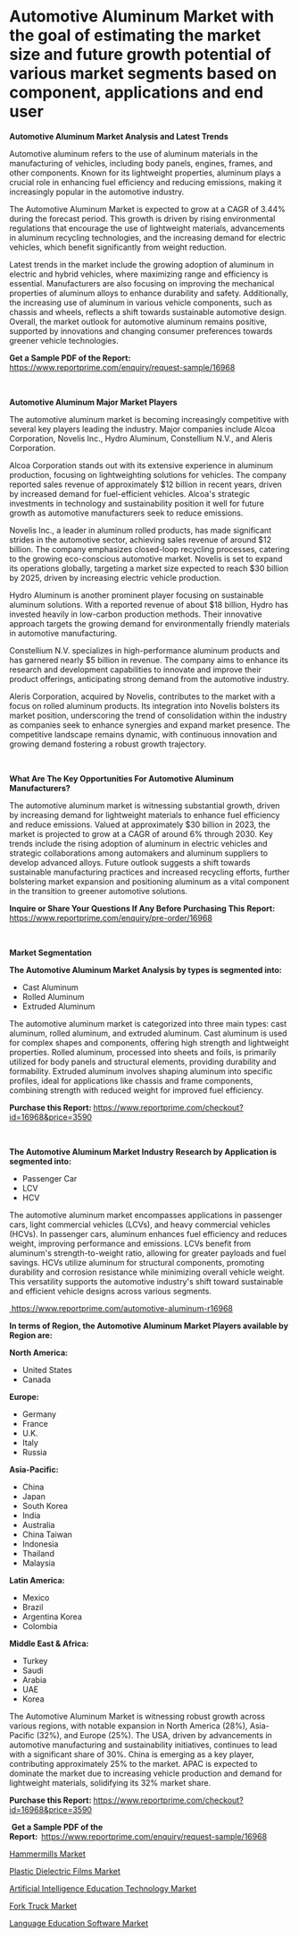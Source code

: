 <p><h1>Automotive Aluminum Market with the goal of estimating the market size and future growth potential of various market segments based on component, applications and end user</h1></p><p><strong>Automotive Aluminum Market Analysis and Latest Trends</strong></p>
<p><p>Automotive aluminum refers to the use of aluminum materials in the manufacturing of vehicles, including body panels, engines, frames, and other components. Known for its lightweight properties, aluminum plays a crucial role in enhancing fuel efficiency and reducing emissions, making it increasingly popular in the automotive industry.</p><p>The Automotive Aluminum Market is expected to grow at a CAGR of 3.44% during the forecast period. This growth is driven by rising environmental regulations that encourage the use of lightweight materials, advancements in aluminum recycling technologies, and the increasing demand for electric vehicles, which benefit significantly from weight reduction.</p><p>Latest trends in the market include the growing adoption of aluminum in electric and hybrid vehicles, where maximizing range and efficiency is essential. Manufacturers are also focusing on improving the mechanical properties of aluminum alloys to enhance durability and safety. Additionally, the increasing use of aluminum in various vehicle components, such as chassis and wheels, reflects a shift towards sustainable automotive design. Overall, the market outlook for automotive aluminum remains positive, supported by innovations and changing consumer preferences towards greener vehicle technologies.</p></p>
<p><strong>Get a Sample PDF of the Report:&nbsp;</strong> <a href="https://www.reportprime.com/enquiry/request-sample/16968?utm_campaign=1844&utm_medium=2&utm_source=Github&utm_content=ia&utm_term=24112024&utm_id=automotive-aluminum">https://www.reportprime.com/enquiry/request-sample/16968</a></p>
<p>&nbsp;</p>
<p><strong>Automotive Aluminum Major Market Players</strong></p>
<p><p>The automotive aluminum market is becoming increasingly competitive with several key players leading the industry. Major companies include Alcoa Corporation, Novelis Inc., Hydro Aluminum, Constellium N.V., and Aleris Corporation. </p><p>Alcoa Corporation stands out with its extensive experience in aluminum production, focusing on lightweighting solutions for vehicles. The company reported sales revenue of approximately $12 billion in recent years, driven by increased demand for fuel-efficient vehicles. Alcoa's strategic investments in technology and sustainability position it well for future growth as automotive manufacturers seek to reduce emissions.</p><p>Novelis Inc., a leader in aluminum rolled products, has made significant strides in the automotive sector, achieving sales revenue of around $12 billion. The company emphasizes closed-loop recycling processes, catering to the growing eco-conscious automotive market. Novelis is set to expand its operations globally, targeting a market size expected to reach $30 billion by 2025, driven by increasing electric vehicle production.</p><p>Hydro Aluminum is another prominent player focusing on sustainable aluminum solutions. With a reported revenue of about $18 billion, Hydro has invested heavily in low-carbon production methods. Their innovative approach targets the growing demand for environmentally friendly materials in automotive manufacturing.</p><p>Constellium N.V. specializes in high-performance aluminum products and has garnered nearly $5 billion in revenue. The company aims to enhance its research and development capabilities to innovate and improve their product offerings, anticipating strong demand from the automotive industry.</p><p>Aleris Corporation, acquired by Novelis, contributes to the market with a focus on rolled aluminum products. Its integration into Novelis bolsters its market position, underscoring the trend of consolidation within the industry as companies seek to enhance synergies and expand market presence. The competitive landscape remains dynamic, with continuous innovation and growing demand fostering a robust growth trajectory.</p></p>
<p>&nbsp;</p>
<p><strong>What Are The Key Opportunities For Automotive Aluminum Manufacturers?</strong></p>
<p><p>The automotive aluminum market is witnessing substantial growth, driven by increasing demand for lightweight materials to enhance fuel efficiency and reduce emissions. Valued at approximately $30 billion in 2023, the market is projected to grow at a CAGR of around 6% through 2030. Key trends include the rising adoption of aluminum in electric vehicles and strategic collaborations among automakers and aluminum suppliers to develop advanced alloys. Future outlook suggests a shift towards sustainable manufacturing practices and increased recycling efforts, further bolstering market expansion and positioning aluminum as a vital component in the transition to greener automotive solutions.</p></p>
<p><strong>Inquire or Share Your Questions If Any Before Purchasing This Report:</strong> <a href="https://www.reportprime.com/enquiry/pre-order/16968?utm_campaign=1844&utm_medium=2&utm_source=Github&utm_content=ia&utm_term=24112024&utm_id=automotive-aluminum">https://www.reportprime.com/enquiry/pre-order/16968</a></p>
<p>&nbsp;</p>
<p><strong>Market Segmentation</strong></p>
<p><strong>The Automotive Aluminum Market Analysis by types is segmented into:</strong></p>
<p><ul><li>Cast Aluminum</li><li>Rolled Aluminum</li><li>Extruded Aluminum</li></ul></p>
<p><p>The automotive aluminum market is categorized into three main types: cast aluminum, rolled aluminum, and extruded aluminum. Cast aluminum is used for complex shapes and components, offering high strength and lightweight properties. Rolled aluminum, processed into sheets and foils, is primarily utilized for body panels and structural elements, providing durability and formability. Extruded aluminum involves shaping aluminum into specific profiles, ideal for applications like chassis and frame components, combining strength with reduced weight for improved fuel efficiency.</p></p>
<p><strong>Purchase this Report:&nbsp;</strong><a href="https://www.reportprime.com/checkout?id=16968&price=3590&utm_campaign=1844&utm_medium=2&utm_source=Github&utm_content=ia&utm_term=24112024&utm_id=automotive-aluminum">https://www.reportprime.com/checkout?id=16968&price=3590</a></p>
<p>&nbsp;</p>
<p><strong>The Automotive Aluminum Market Industry Research by Application is segmented into:</strong></p>
<p><ul><li>Passenger Car</li><li>LCV</li><li>HCV</li></ul></p>
<p><p>The automotive aluminum market encompasses applications in passenger cars, light commercial vehicles (LCVs), and heavy commercial vehicles (HCVs). In passenger cars, aluminum enhances fuel efficiency and reduces weight, improving performance and emissions. LCVs benefit from aluminum's strength-to-weight ratio, allowing for greater payloads and fuel savings. HCVs utilize aluminum for structural components, promoting durability and corrosion resistance while minimizing overall vehicle weight. This versatility supports the automotive industry's shift toward sustainable and efficient vehicle designs across various segments.</p></p>
<p><a href="https://www.reportprime.com/automotive-aluminum-r16968?utm_campaign=1844&utm_medium=2&utm_source=Github&utm_content=ia&utm_term=24112024&utm_id=automotive-aluminum">&nbsp;https://www.reportprime.com/automotive-aluminum-r16968</a></p>
<p><strong>In terms of Region, the Automotive Aluminum Market Players available by Region are:</strong></p>
<p>
    <p> <strong> North America: </strong>
        <ul>
            <li>United States</li>
            <li>Canada</li>
        </ul>
        </p> 
    <p> <strong> Europe: </strong>
        <ul>
            <li>Germany</li>
            <li>France</li>
            <li>U.K.</li>
            <li>Italy</li>
            <li>Russia</li>
        </ul>
        </p> 
    <p> <strong> Asia-Pacific: </strong>
        <ul>
            <li>China</li>
            <li>Japan</li>
            <li>South Korea</li>
            <li>India</li>
            <li>Australia</li>
            <li>China Taiwan</li>
            <li>Indonesia</li>
            <li>Thailand</li>
            <li>Malaysia</li>
        </ul>
        </p> 
    <p> <strong> Latin America: </strong>
        <ul>
            <li>Mexico</li>
            <li>Brazil</li>
            <li>Argentina Korea</li>
            <li>Colombia</li>
        </ul>
        </p> 
    <p> <strong> Middle East & Africa: </strong>
        <ul>
            <li>Turkey</li>
            <li>Saudi</li>
            <li>Arabia</li>
            <li>UAE</li>
            <li>Korea</li>
        </ul>
    </p>
    </p>
<p><p>The Automotive Aluminum Market is witnessing robust growth across various regions, with notable expansion in North America (28%), Asia-Pacific (32%), and Europe (25%). The USA, driven by advancements in automotive manufacturing and sustainability initiatives, continues to lead with a significant share of 30%. China is emerging as a key player, contributing approximately 25% to the market. APAC is expected to dominate the market due to increasing vehicle production and demand for lightweight materials, solidifying its 32% market share.</p></p>
<p><strong>Purchase this Report: </strong><a href="https://www.reportprime.com/checkout?id=16968&price=3590&utm_campaign=1844&utm_medium=2&utm_source=Github&utm_content=ia&utm_term=24112024&utm_id=automotive-aluminum">https://www.reportprime.com/checkout?id=16968&price=3590</a></p>
<p>&nbsp;<strong>Get a Sample PDF of the Report:&nbsp;&nbsp;</strong><a href="https://www.reportprime.com/enquiry/request-sample/16968?utm_campaign=1844&utm_medium=2&utm_source=Github&utm_content=ia&utm_term=24112024&utm_id=automotive-aluminum">https://www.reportprime.com/enquiry/request-sample/16968</a></p>
<p><strong></strong></p>
<p><p><a href="https://www.linkedin.com/pulse/hammermills-market-penetration-strategies-untapped-markets-jteaf?utm_campaign=1844&utm_medium=2&utm_source=Github&utm_content=ia&utm_term=24112024&utm_id=automotive-aluminum">Hammermills Market</a></p><p><a href="https://github.com/GroverBarry/Market-Research-Report-List-7/blob/main/plastic-dielectric-films-market.md?utm_campaign=1844&utm_medium=2&utm_source=Github&utm_content=ia&utm_term=24112024&utm_id=automotive-aluminum">Plastic Dielectric Films Market</a></p><p><a href="https://issuu.com/reportprime-2/docs/artificial-intelligence-education-t_3e36c6ddec4420?utm_campaign=1844&utm_medium=2&utm_source=Github&utm_content=ia&utm_term=24112024&utm_id=automotive-aluminum">Artificial Intelligence Education Technology Market</a></p><p><a href="https://www.linkedin.com/pulse/in-depth-fork-truck-market-review-size-share-47cagr-growth-analysis-ziuyc?utm_campaign=1844&utm_medium=2&utm_source=Github&utm_content=ia&utm_term=24112024&utm_id=automotive-aluminum">Fork Truck Market</a></p><p><a href="https://issuu.com/reportprime-2/docs/language-education-software-market-_c13bde02277f20?utm_campaign=1844&utm_medium=2&utm_source=Github&utm_content=ia&utm_term=24112024&utm_id=automotive-aluminum">Language Education Software Market</a></p></p>
